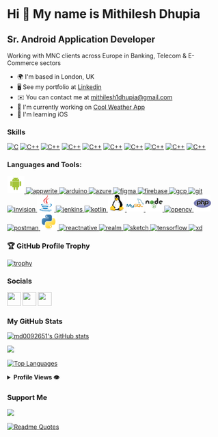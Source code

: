 Hi 👋 My name is Mithilesh Dhupia
=================================

Sr. Android Application Developer
---------------------------------

Working with MNC clients across Europe in Banking, Telecom & E-Commerce sectors

* 🌍  I'm based in London, UK
* 🖥️  See my portfolio at [Linkedin](http://www.linkedin.com/in/mithilesh1dhupia/)
* ✉️  You can contact me at [mithilesh1dhupia@gmail.com](mailto:mithilesh1dhupia@gmail.com)
* 🚀  I'm currently working on [Cool Weather App](http://play.google.com/store/apps/details?id=com.phomotech.weatherapp.paid)
* 🧠  I'm learning iOS

### Skills

<p align="left">
<a href="https://play.google.com/store/apps/details?id=com.phomotech.weatherapp.paid" target="_blank" rel="noreferrer"><img src="https://img.shields.io/badge/Android_Studio-3DDC84?style=for-the-badge&logo=android-studio&logoColor=white"height="36" alt="C" /></a>  <a href="https://docs.microsoft.com/en-us/cpp/?view=msvc-170" target="_blank" rel="noreferrer"><img src="https://img.shields.io/badge/GIT-E44C30?style=for-the-badge&logo=git&logoColor=white" height="36" alt="C++" /></a>  <a href="https://play.google.com/store/apps/details?id=com.phomotech.weatherapp.paid" target="_blank" rel="noreferrer"><img src="https://img.shields.io/badge/Google_Play-414141?style=for-the-badge&logo=google-play&logoColor=white" height="36" alt="C++" /></a>  <a href="https://play.google.com/store/apps/details?id=com.phomotech.weatherapp.paid" target="_blank" rel="noreferrer"><img src="https://img.shields.io/badge/Sourcetree-0052CC?style=for-the-badge&logo=Sourcetree&logoColor=white" height="36" alt="C++" /></a>  <a href="https://play.google.com/store/apps/details?id=com.phomotech.weatherapp.paid" target="_blank" rel="noreferrer"><img src="https://img.shields.io/badge/Bitbucket-0747a6?style=for-the-badge&logo=bitbucket&logoColor=white" height="36" alt="C++" /></a>  <a href="https://play.google.com/store/apps/details?id=com.phomotech.weatherapp.paid" target="_blank" rel="noreferrer"><img src="https://img.shields.io/badge/SonarLint-CB2029?style=for-the-badge&logo=sonarlint&logoColor=white" height="36" alt="C++" /></a>  <a href="https://play.google.com/store/apps/details?id=com.phomotech.weatherapp.paid" target="_blank" rel="noreferrer"><img src="https://img.shields.io/badge/Swift-FA7343?style=for-the-badge&logo=swift&logoColor=white" height="36" alt="C++" /></a>  <a href="https://play.google.com/store/apps/details?id=com.phomotech.weatherapp.paid" target="_blank" rel="noreferrer"><img src="https://img.shields.io/badge/Python-FFD43B?style=for-the-badge&logo=python&logoColor=blue" height="36" alt="C++" /></a>  <a href="https://play.google.com/store/apps/details?id=com.phomotech.weatherapp.paid" target="_blank" rel="noreferrer"><img src="https://img.shields.io/badge/Kotlin-0095D5?&style=for-the-badge&logo=kotlin&logoColor=white" height="36" alt="C++" /></a>  <a href="https://play.google.com/store/apps/details?id=com.phomotech.weatherapp.paid" target="_blank" rel="noreferrer"><img src="https://img.shields.io/badge/Java-ED8B00?style=for-the-badge&logo=java&logoColor=white" height="36" alt="C++" /></a>
</p>

<h3 align="left">Languages and Tools:</h3>
<p align="left"> <a href="https://developer.android.com" target="_blank" rel="noreferrer"> <img src="https://raw.githubusercontent.com/devicons/devicon/master/icons/android/android-original-wordmark.svg" alt="android" width="40" height="40"/> </a> <a href="https://appwrite.io" target="_blank" rel="noreferrer"> <img src="https://www.vectorlogo.zone/logos/appwriteio/appwriteio-icon.svg" alt="appwrite" width="40" height="40"/> </a> <a href="https://www.arduino.cc/" target="_blank" rel="noreferrer"> <img src="https://cdn.worldvectorlogo.com/logos/arduino-1.svg" alt="arduino" width="40" height="40"/> </a> <a href="https://azure.microsoft.com/en-in/" target="_blank" rel="noreferrer"> <img src="https://www.vectorlogo.zone/logos/microsoft_azure/microsoft_azure-icon.svg" alt="azure" width="40" height="40"/> </a> <a href="https://www.figma.com/" target="_blank" rel="noreferrer"> <img src="https://www.vectorlogo.zone/logos/figma/figma-icon.svg" alt="figma" width="40" height="40"/> </a> <a href="https://firebase.google.com/" target="_blank" rel="noreferrer"> <img src="https://www.vectorlogo.zone/logos/firebase/firebase-icon.svg" alt="firebase" width="40" height="40"/> </a> <a href="https://cloud.google.com" target="_blank" rel="noreferrer"> <img src="https://www.vectorlogo.zone/logos/google_cloud/google_cloud-icon.svg" alt="gcp" width="40" height="40"/> </a> <a href="https://git-scm.com/" target="_blank" rel="noreferrer"> <img src="https://www.vectorlogo.zone/logos/git-scm/git-scm-icon.svg" alt="git" width="40" height="40"/> </a> <a href="https://www.invisionapp.com/" target="_blank" rel="noreferrer"> <img src="https://www.vectorlogo.zone/logos/invisionapp/invisionapp-icon.svg" alt="invision" width="40" height="40"/> </a> <a href="https://www.java.com" target="_blank" rel="noreferrer"> <img src="https://raw.githubusercontent.com/devicons/devicon/master/icons/java/java-original.svg" alt="java" width="40" height="40"/> </a> <a href="https://www.jenkins.io" target="_blank" rel="noreferrer"> <img src="https://www.vectorlogo.zone/logos/jenkins/jenkins-icon.svg" alt="jenkins" width="40" height="40"/> </a> <a href="https://kotlinlang.org" target="_blank" rel="noreferrer"> <img src="https://www.vectorlogo.zone/logos/kotlinlang/kotlinlang-icon.svg" alt="kotlin" width="40" height="40"/> </a> <a href="https://www.linux.org/" target="_blank" rel="noreferrer"> <img src="https://raw.githubusercontent.com/devicons/devicon/master/icons/linux/linux-original.svg" alt="linux" width="40" height="40"/> </a> <a href="https://www.mysql.com/" target="_blank" rel="noreferrer"> <img src="https://raw.githubusercontent.com/devicons/devicon/master/icons/mysql/mysql-original-wordmark.svg" alt="mysql" width="40" height="40"/> </a> <a href="https://nodejs.org" target="_blank" rel="noreferrer"> <img src="https://raw.githubusercontent.com/devicons/devicon/master/icons/nodejs/nodejs-original-wordmark.svg" alt="nodejs" width="40" height="40"/> </a> <a href="https://opencv.org/" target="_blank" rel="noreferrer"> <img src="https://www.vectorlogo.zone/logos/opencv/opencv-icon.svg" alt="opencv" width="40" height="40"/> </a> <a href="https://www.php.net" target="_blank" rel="noreferrer"> <img src="https://raw.githubusercontent.com/devicons/devicon/master/icons/php/php-original.svg" alt="php" width="40" height="40"/> </a> <a href="https://postman.com" target="_blank" rel="noreferrer"> <img src="https://www.vectorlogo.zone/logos/getpostman/getpostman-icon.svg" alt="postman" width="40" height="40"/> </a> <a href="https://www.python.org" target="_blank" rel="noreferrer"> <img src="https://raw.githubusercontent.com/devicons/devicon/master/icons/python/python-original.svg" alt="python" width="40" height="40"/> </a> <a href="https://reactnative.dev/" target="_blank" rel="noreferrer"> <img src="https://reactnative.dev/img/header_logo.svg" alt="reactnative" width="40" height="40"/> </a> <a href="https://realm.io/" target="_blank" rel="noreferrer"> <img src="https://raw.githubusercontent.com/bestofjs/bestofjs-webui/8665e8c267a0215f3159df28b33c365198101df5/public/logos/realm.svg" alt="realm" width="40" height="40"/> </a> <a href="https://www.sketch.com/" target="_blank" rel="noreferrer"> <img src="https://www.vectorlogo.zone/logos/sketchapp/sketchapp-icon.svg" alt="sketch" width="40" height="40"/> </a> <a href="https://www.tensorflow.org" target="_blank" rel="noreferrer"> <img src="https://www.vectorlogo.zone/logos/tensorflow/tensorflow-icon.svg" alt="tensorflow" width="40" height="40"/> </a> <a href="https://www.adobe.com/products/xd.html" target="_blank" rel="noreferrer"> <img src="https://cdn.worldvectorlogo.com/logos/adobe-xd.svg" alt="xd" width="40" height="40"/> </a> </p>



### 🏆 GitHub Profile Trophy
[![trophy](https://github-profile-trophy.vercel.app/?username=md0092651&no-frame=true&row=1&&margin-w=20&no-bg=true)](https://github.com/vinodbaste/github-profile-trophy)


### Socials

<p align="left"> <a href="https://www.github.com/md0092651" target="_blank" rel="noreferrer"><img src="https://raw.githubusercontent.com/danielcranney/readme-generator/main/public/icons/socials/github.svg" width="32" height="32" /></a> <a href="https://www.linkedin.com/in/mithilesh1dhupia" target="_blank" rel="noreferrer"><img src="https://raw.githubusercontent.com/danielcranney/readme-generator/main/public/icons/socials/linkedin.svg" width="32" height="32" /></a> <a href="https://www.stackoverflow.com/users/1201601/mrx" target="_blank" rel="noreferrer"><img src="https://raw.githubusercontent.com/danielcranney/readme-generator/main/public/icons/socials/stackoverflow.svg" width="32" height="32" /></a></p>

### My GitHub Stats

<a href="http://www.github.com/md0092651"><img src="https://github-readme-stats.vercel.app/api?username=md0092651&show_icons=true&hide=&count_private=true&title_color=0891b2&text_color=ffffff&icon_color=0891b2&bg_color=000000&hide_border=true&show_icons=true" alt="md0092651's GitHub stats" /></a>

<a href="http://www.github.com/md0092651"><img src="https://github-readme-streak-stats.herokuapp.com/?user=md0092651&stroke=ffffff&background=000000&ring=0891b2&fire=0891b2&currStreakNum=ffffff&currStreakLabel=0891b2&sideNums=ffffff&sideLabels=ffffff&dates=ffffff&hide_border=true" /></a>

<a href="https://github.com/md0092651" align="left"><img src="https://github-readme-stats.vercel.app/api/top-langs/?username=md0092651&langs_count=10&title_color=0891b2&text_color=ffffff&icon_color=0891b2&bg_color=000000&hide_border=true&locale=en&custom_title=Top%20%Languages" alt="Top Languages" /></a>

<details>
  <summary><b> Profile Views 👁️</b></summary>
  <br>
  <img src="https://komarev.com/ghpvc/?username=Shikha-code36&label=PROFILE+VIEWS&style=for-the-badge&color=brightgreen">
</details>

### Support Me

<a href="https://www.buymeacoffee.com/mithilesh1o"><img src="https://cdn.buymeacoffee.com/buttons/v2/default-yellow.png" width="200" /></a>

[![Readme Quotes](https://quotes-github-readme.vercel.app/api?type=horizontal&theme=dark)](https://github.com/piyushsuthar/github-readme-quotes)
